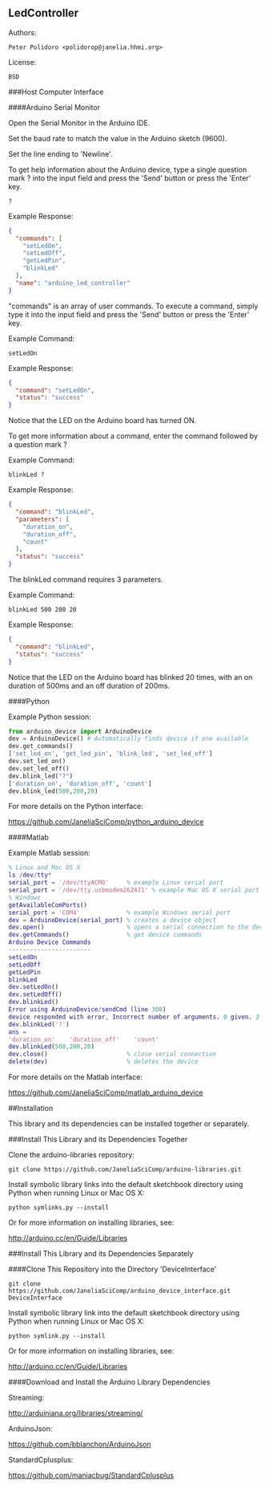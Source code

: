 LedController
-------------

Authors:

    Peter Polidoro <polidorop@janelia.hhmi.org>

License:

    BSD

###Host Computer Interface

####Arduino Serial Monitor

Open the Serial Monitor in the Arduino IDE.

Set the baud rate to match the value in the Arduino sketch (9600).

Set the line ending to 'Newline'.

To get help information about the Arduino device, type a single
question mark ? into the input field and press the 'Send' button or
press the 'Enter' key.

```shell
?
```

Example Response:

```json
{
  "commands": [
    "setLedOn",
    "setLedOff",
    "getLedPin",
    "blinkLed"
  ],
  "name": "arduino_led_controller"
}
```

"commands" is an array of user commands. To execute a command, simply
type it into the input field and press the 'Send' button or press the
'Enter' key.

Example Command:

```shell
setLedOn
```

Example Response:

```json
{
  "command": "setLedOn",
  "status": "success"
}
```

Notice that the LED on the Arduino board has turned ON.

To get more information about a command, enter the command followed by
a question mark ?

Example Command:

```shell
blinkLed ?
```

Example Response:

```json
{
  "command": "blinkLed",
  "parameters": [
    "duration_on",
    "duration_off",
    "count"
  ],
  "status": "success"
}
```

The blinkLed command requires 3 parameters.

Example Command:

```shell
blinkLed 500 200 20
```

Example Response:

```json
{
  "command": "blinkLed",
  "status": "success"
}
```

Notice that the LED on the Arduino board has blinked 20 times, with an
on duration of 500ms and an off duration of 200ms.

####Python

Example Python session:

```python
from arduino_device import ArduinoDevice
dev = ArduinoDevice() # Automatically finds device if one available
dev.get_commands()
['set_led_on', 'get_led_pin', 'blink_led', 'set_led_off']
dev.set_led_on()
dev.set_led_off()
dev.blink_led("?")
['duration_on', 'duration_off', 'count']
dev.blink_led(500,200,20)
```

For more details on the Python interface:

<https://github.com/JaneliaSciComp/python_arduino_device>

####Matlab

Example Matlab session:

```matlab
% Linux and Mac OS X
ls /dev/tty*
serial_port = '/dev/ttyACM0'     % example Linux serial port
serial_port = '/dev/tty.usbmodem262471' % example Mac OS X serial port
% Windows
getAvailableComPorts()
serial_port = 'COM4'             % example Windows serial port
dev = ArduinoDevice(serial_port) % creates a device object
dev.open()                       % opens a serial connection to the device
dev.getCommands()                % get device commands
Arduino Device Commands
-----------------------
setLedOn
setLedOff
getLedPin
blinkLed
dev.setLedOn()
dev.setLedOff()
dev.blinkLed()
Error using ArduinoDevice/sendCmd (line 308)
device responded with error, Incorrect number of arguments. 0 given. 3 needed.
dev.blinkLed('?')
ans = 
'duration_on'    'duration_off'    'count'
dev.blinkLed(500,200,20)
dev.close()                      % close serial connection
delete(dev)                      % deletes the device
```

For more details on the Matlab interface:

<https://github.com/JaneliaSciComp/matlab_arduino_device>

##Installation

This library and its dependencies can be installed together or
separately.

###Install This Library and its Dependencies Together

Clone the arduino-libraries repository:

```shell
git clone https://github.com/JaneliaSciComp/arduino-libraries.git
```

Install symbolic library links into the default sketchbook directory
using Python when running Linux or Mac OS X:

```shell
python symlinks.py --install
```
Or for more information on installing libraries, see:

<http://arduino.cc/en/Guide/Libraries>

###Install This Library and its Dependencies Separately

####Clone This Repository into the Directory 'DeviceInterface'

```shell
git clone https://github.com/JaneliaSciComp/arduino_device_interface.git DeviceInterface
```

Install symbolic library link into the default sketchbook directory
using Python when running Linux or Mac OS X:

```shell
python symlink.py --install
```
Or for more information on installing libraries, see:

<http://arduino.cc/en/Guide/Libraries>

####Download and Install the Arduino Library Dependencies

Streaming:

<http://arduiniana.org/libraries/streaming/>

ArduinoJson:

<https://github.com/bblanchon/ArduinoJson>

StandardCplusplus:

<https://github.com/maniacbug/StandardCplusplus>


